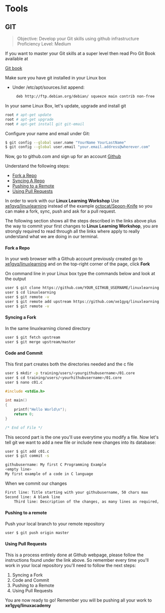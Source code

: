 # Tools

## GIT

> Objective: Develop your Git skills using github infrastructure
> Proficiency Level: Medium

If you want to master your Git skills at a super level then read Pro Git Book available at

[Git book](http://git-scm.com/book/en/v2)

Make sure you have git installed in your Linux box
- Under /etc/apt/sources.list append:

```sh
     deb http://ftp.debian.org/debian/ squeeze main contrib non-free
```

In your same Linux Box, let's update, upgrade and install git

```sh
root # apt-get update
root # apt-get upgrade
root # apt-get install git git-email
```
Configure your name and email under Git:

```sh
$ git config --global user.name "YourName YourLastName"
$ git config --global user.email "your.email.address@wherever.com"
```

Now, go to github.com and sign up for an account
 [Github](www.github.com)

Understand the following steps:

* [Fork a Repo](https://help.github.com/articles/fork-a-repo/)
* [Syncing A Repo](https://help.github.com/articles/syncing-a-fork/)
* [Pushing to a Remote](https://help.github.com/articles/pushing-to-a-remote/)
* [Using Pull Requests](https://help.github.com/articles/using-pull-requests/)

In order to work with our **Linux Learning Workshop** Use 
[xe1gyq/linuxlearning](https://github.com/xe1gyq/linuxlearning)
instead of the example
[octocat/Spoon-Knife](https://github.com/octocat/Spoon-Knife)
so you can make a fork, sync, push and ask for a pull request.

The following section shows all the steps described in the links above plus the way to commit your first changes to **Linux Learning Workshop**, you are strongly required to read through all the links where apply to really understand what we are doing in our terminal. 

#### Fork a Repo

In your web browser with a Github account previously created go to [xe1gyq/linuxlearning](https://github.com/xe1gyq/linuxlearning) and on the top-right corner of the page, click **Fork**

On command line in your Linux box type the commands below and look at the output

```sh
user $ git clone https://github.com/YOUR_GITHUB_USERNAME/linuxlearning
user $ cd linuxlearning
user $ git remote -v
user $ git remote add upstream https://github.com/xe1gyq/linuxlearning.git
user $ git remote -v
```

#### Syncing a Fork

In the same linuxlearning cloned directory
 
```sh
user $ git fetch upstream
user $ git merge upstream/master
```

#### Code and Commit

This first part creates both the directories needed and the c file

```sh
user $ mkdir -p training/users/<yourgithubusername>/01.core
user $ cd training/users/<yourhithubusername>/01.core
user $ nano c01.c
```

```c
#include <stdio.h>
     
int main()
{
    printf("Hello World\n");
    return 0;
}

/* End of File */
```

This second part is the one you'll use everytime you modify a file. Now let's tell git we want to add a new file or include new changes into its database:

```sh
user $ git add c01.c
user $ git commit -s
```

```sh
githubusername: My first C Programming Example
<empty line>
My first example of a code in C language
```

When we commit our changes

```sh
First line: Title starting with your githubusername, 50 chars max
Second line: A blank line
    Third line: Description of the changes, as many lines as required, 80 chars max per line
```

#### Pushing to a remote

Push your local branch to your remote repository

```sh
user $ git push origin master
```

#### Using Pull Requests

This is a process entirely done at Github webpage, please follow the instructions found under the link above. So remember every time you'll work in your local repository you'll need to follow the next steps:

1. Syncing a Fork
2. Code and Commit
3. Pushing to a Remote
4. Using Pull Requests

You are now ready to go! Remember you will be pushing all your work to **xe1gyq/linuxacademy**
